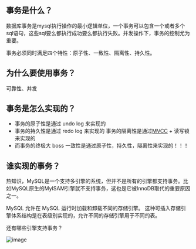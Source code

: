 ## 事务是什么？

数据库事务是mysql执行操作的最小逻辑单位，一个事务可以包含一个或者多个sql语句，这些sql要么都执行成功要么都执行失败。并发操作下，事务的控制尤为重要。

事务必须同时满足四个特性：原子性、一致性、隔离性、持久性。

## 为什么要使用事务？

可靠性、并发

## 事务是怎么实现的？

+ 事务的原子性是通过 undo log 来实现的
+ 事务的持久性是通过 redo log 来实现的
事务的隔离性是通过[MVCC](https://pdai.tech/md/db/sql-mysql/sql-mysql-mvcc.html) + 读写锁 来实现的
+ 而事务的终极大 boss 一致性是通过原子性，持久性，隔离性来实现的！！！

## 谁实现的事务？

热知识，MySQL是一个支持多引擎的系统，但并不是所有的引擎都支持事务。比如MySQL原生的MyISAM引擎就不支持事务，这也是它被InnoDB取代的重要原因之一。

MySQL 允许在 MySQL 运行时加载和卸载不同的存储引擎。 这种可插入存储引擎体系结构是在表级别实现的，允许不同的存储引擎用于不同的表。

还有哪些引擎支持事务？

![image](https://github.com/moxi-xi/cans/blob/main/MySQL/img/引擎对照.png)

